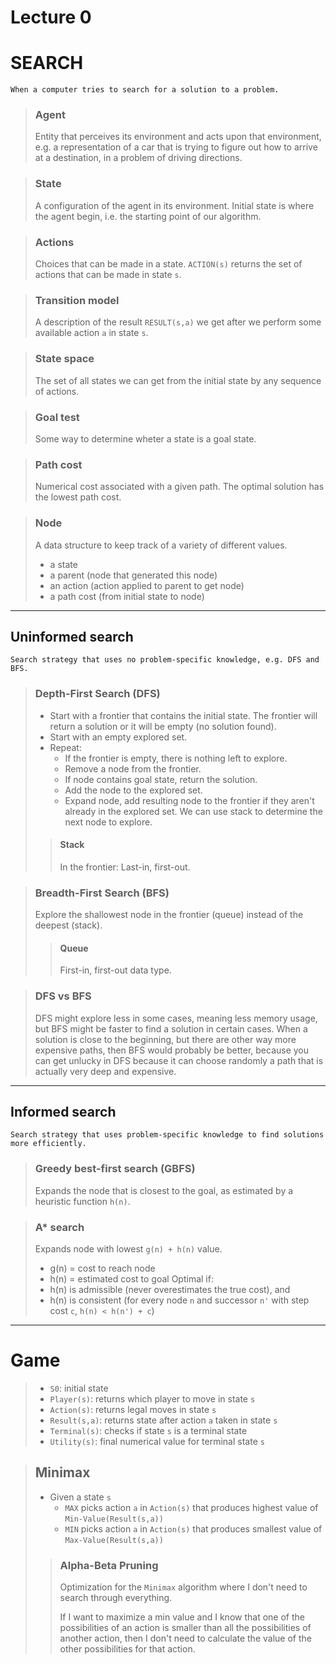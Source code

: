 # Lecture 0

# SEARCH

	When a computer tries to search for a solution to a problem.

> ### Agent
> Entity that perceives its environment and acts upon that environment, e.g. a representation of a car that is trying to figure out how to arrive at a destination, in a problem of driving directions.

> ### State
> A configuration of the agent in its environment. Initial state is where the agent begin, i.e. the starting point of our algorithm.

> ### Actions
> Choices that can be made in a state. `ACTION(s)` returns the set of actions that can be made in state `s`.

> ### Transition model
> A description of the result `RESULT(s,a)` we get after we perform some available action `a` in state `s`.

> ### State space
> The set of all states we can get from the initial state by any sequence of actions.

> ### Goal test
> Some way to determine wheter a state is a goal state.

> ### Path cost
> Numerical cost associated with a given path. The optimal solution has the lowest path cost.

> ### Node
> A data structure to keep track of a variety of different values.
> - a state
> - a parent (node that generated this node)
> - an action (action applied to parent to get node)
> - a path cost (from initial state to node)

---


## Uninformed search
	Search strategy that uses no problem-specific knowledge, e.g. DFS and BFS.

> ### Depth-First Search (DFS)
> - Start with a frontier that contains the initial state. The frontier will return a solution or it will be empty (no solution found).
> - Start with an empty explored set.
> - Repeat:
> 	+ If the frontier is empty, there is nothing left to explore.
> 	+ Remove a node from the frontier.
> 	+ If node contains goal state, return the solution.
> 	+ Add the node to the explored set.
> 	+ Expand node, add resulting node to the frontier if they aren't already in the explored set. We can use stack to determine the next node to explore.
> 	
> > #### Stack
> > In the frontier: Last-in, first-out.

> ### Breadth-First Search (BFS)
> Explore the shallowest node in the frontier (queue) instead of the deepest (stack).
> 
> > #### Queue
> > First-in, first-out data type.

> ### DFS vs BFS
> DFS might explore less in some cases, meaning less memory usage, but BFS might be faster to find a solution in certain cases. When a solution is close to the beginning, but there are other way more expensive paths, then BFS would probably be better, because you can get unlucky in DFS because it can choose randomly a path that is actually very deep and expensive.

---


## Informed search
	Search strategy that uses problem-specific knowledge to find solutions more efficiently.
> 
> ### Greedy best-first search (GBFS)
> Expands the node that is closest to the goal, as estimated by a heuristic function `h(n)`.

> ### A* search
> Expands node with lowest `g(n) + h(n)` value.
> - g(n) = cost to reach node
> - h(n) = estimated cost to goal
> Optimal if:
> - h(n) is admissible (never overestimates the true cost), and
> - h(n) is consistent (for every node `n` and successor `n'` with step cost `c`, `h(n) < h(n') + c`)

---


# Game

> - `S0`: initial state
> - `Player(s)`: returns which player to move in state `s`
> - `Action(s)`: returns legal moves in state `s`
> - `Result(s,a)`: returns state after action `a` taken in state `s`
> - `Terminal(s)`: checks if state `s` is a terminal state
> - `Utility(s)`: final numerical value for terminal state `s`

> ## Minimax
> - Given a state `s`
> 	+ `MAX` picks action `a` in `Action(s)` that produces highest value of `Min-Value(Result(s,a))`
> 	+ `MIN` picks action `a` in `Action(s)` that produces smallest value of `Max-Value(Result(s,a))`
> 
> > ### Alpha-Beta Pruning
> > Optimization for the `Minimax` algorithm where I don't need to search through everything.
> > 
> > If I want to maximize a min value and I know that one of the possibilities of an action is smaller than all the possibilities of another action, then I don't need to calculate the value of the other possibilities for that action.